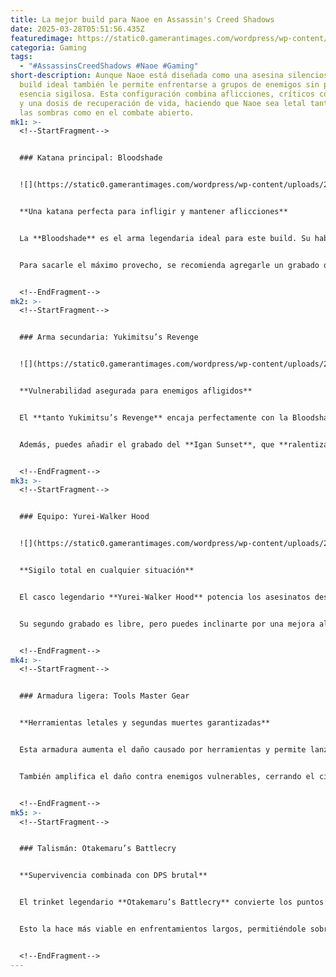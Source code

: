 ```yaml
---
title: La mejor build para Naoe en Assassin's Creed Shadows
date: 2025-03-28T05:51:56.435Z
featuredimage: https://static0.gamerantimages.com/wordpress/wp-content/uploads/2025/03/best-naoe-build-in-ac-shadows.jpg?q=49&fit=crop&w=1140&h=&dpr=2
categoria: Gaming
tags:
  - "#AssassinsCreedShadows #Naoe #Gaming"
short-description: Aunque Naoe está diseñada como una asesina silenciosa, su
  build ideal también le permite enfrentarse a grupos de enemigos sin perder su
  esencia sigilosa. Esta configuración combina aflicciones, críticos constantes
  y una dosis de recuperación de vida, haciendo que Naoe sea letal tanto desde
  las sombras como en el combate abierto.
mk1: >-
  <!--StartFragment-->


  ### Katana principal: Bloodshade


  ![](https://static0.gamerantimages.com/wordpress/wp-content/uploads/2025/03/best-naoe-build-in-assassin-s-creed-shadows.jpg?q=49&fit=crop&w=825&dpr=2)


  **Una katana perfecta para infligir y mantener aflicciones**


  La **Bloodshade** es el arma legendaria ideal para este build. Su habilidad única **impide que las aflicciones se desgasten**, lo que significa que los enemigos seguirán sangrando, quemándose o envenenados más tiempo. Esto se complementa con su habilidad para acumular sangrado.


  Para sacarle el máximo provecho, se recomienda agregarle un grabado que aumente el daño a enemigos afligidos o que aumente la probabilidad de aplicar aflicciones con cada golpe.


  <!--EndFragment-->
mk2: >-
  <!--StartFragment-->


  ### Arma secundaria: Yukimitsu’s Revenge


  ![](https://static0.gamerantimages.com/wordpress/wp-content/uploads/2025/03/best-katana-for-naoe-build-in-assassin-s-creed-shadows.jpg?q=49&fit=crop&w=825&dpr=2)


  **Vulnerabilidad asegurada para enemigos afligidos**


  El **tanto Yukimitsu’s Revenge** encaja perfectamente con la Bloodshade, ya que convierte a los enemigos afligidos en **vulnerables** a golpes críticos. Esto aumenta considerablemente el daño en combos rápidos.


  Además, puedes añadir el grabado del **Igan Sunset**, que **ralentiza el tiempo al usar Escape Strikes**, dándole a Naoe más oportunidades de reposicionarse o atacar estratégicamente cuando esté rodeada.


  <!--EndFragment-->
mk3: >-
  <!--StartFragment-->


  ### Equipo: Yurei-Walker Hood


  ![](https://static0.gamerantimages.com/wordpress/wp-content/uploads/2025/03/best-tanto-for-naoe-build-in-assassin-s-creed-shadows.jpg?q=49&fit=crop&w=825&dpr=2)


  **Sigilo total en cualquier situación**


  El casco legendario **Yurei-Walker Hood** potencia los asesinatos desde las sombras. Ideal para jugadores que buscan mantener una presencia invisible en el campo.


  Su segundo grabado es libre, pero puedes inclinarte por una mejora al daño en sigilo o mayor velocidad tras eliminar enemigos, según tu estilo.


  <!--EndFragment-->
mk4: >-
  <!--StartFragment-->


  ### Armadura ligera: Tools Master Gear


  **Herramientas letales y segundas muertes garantizadas**


  Esta armadura aumenta el daño causado por herramientas y permite lanzar un segundo kunai después de una eliminación. En conjunto con el resto del equipo, te permite **encadenar asesinatos sin ser detectado**, o eliminar enemigos débiles rápidamente si eres descubierto.


  También amplifica el daño contra enemigos vulnerables, cerrando el círculo con los efectos del tanto y la katana.


  <!--EndFragment-->
mk5: >-
  <!--StartFragment-->


  ### Talismán: Otakemaru’s Battlecry


  **Supervivencia combinada con DPS brutal**


  El trinket legendario **Otakemaru’s Battlecry** convierte los puntos del árbol Shinobi en **regeneración de vida (1% por punto invertido)**. Como la mayoría de los jugadores desarrollan a Naoe en esa rama, esto añade una gran capacidad de **resistencia en combate**.


  Esto la hace más viable en enfrentamientos largos, permitiéndole sobrevivir incluso si su sigilo falla. Un trinket que equilibra **letalidad y defensa**.


  <!--EndFragment-->
---
```

